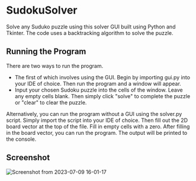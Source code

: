 # SudokuSolver
Solve any Suduko puzzle using this solver GUI built using Python and Tkinter.
The code uses a backtracking algorithm to solve the puzzle.

<h2>Running the Program</h2>
There are two ways to run the program. 

* The first of which involves using the GUI. Begin by importing gui.py into your IDE of choice. Then run the program and a window will appear.
* Input your chosen Sudoku puzzle into the cells of the window. Leave any empty cells blank. Then simply click "solve" to complete the puzzle or "clear" to clear the puzzle.

Alternatively, you can run the program without a GUI using the solver.py script. Simply import the script into your IDE of choice. Then fill out the 2D board vector at the top of the file.
Fill in empty cells with a zero. After filling in the board vector, you can run the program. The output will be printed to the console. 
## Screenshot
![Screenshot from 2023-07-09 16-01-17](https://github.com/victorpreston/Python-CodeNest/assets/112781610/d56d7904-32db-4da3-8335-101a96de6e82)

